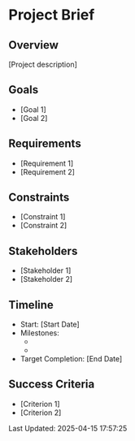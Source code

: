 # Project Brief

## Overview

[Project description]

## Goals

- [Goal 1]
- [Goal 2]

## Requirements

- [Requirement 1]
- [Requirement 2]

## Constraints

- [Constraint 1]
- [Constraint 2]

## Stakeholders

- [Stakeholder 1]
- [Stakeholder 2]

## Timeline

- Start: [Start Date]
- Milestones:
  - [Milestone 1]: [Date]
  - [Milestone 2]: [Date]
- Target Completion: [End Date]

## Success Criteria

- [Criterion 1]
- [Criterion 2]

Last Updated: 2025-04-15 17:57:25
